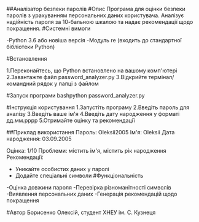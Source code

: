 ##Аналізатор безпеки паролів
#Опис
Програма для оцінки безпеки паролів з урахуванням персональних даних користувача. Аналізує надійність пароля за 10-бальною шкалою та надає рекомендації щодо покращення.
#Системні вимоги

-Python 3.6 або новіша версія
-Модуль re (входить до стандартної бібліотеки Python)

#Встановлення

1.Переконайтесь, що Python встановлено на вашому комп'ютері
2.Завантажте файл password_analyzer.py
3.Відкрийте термінал/командний рядок у папці з файлом

#Запуск програми
bashpython password_analyzer.py

#Інструкція користування
1.Запустіть програму
2.Введіть пароль для аналізу
3.Введіть ваше ім'я
4.Введіть дату народження у форматі дд.мм.рррр
5.Отримайте оцінку та рекомендації

##Приклад використання
Пароль: Oleksii2005
Ім'я: Oleksii
Дата народження: 03.09.2005

Оцінка: 1/10
Проблеми: містить ім'я, містить рік народження
Рекомендації:
- Уникайте особистих даних у паролі
- Додайте спеціальні символи
#Функціональність

-Оцінка довжини пароля
-Перевірка різноманітності символів
-Виявлення персональних даних
-Генерація рекомендацій щодо покращення

#Автор
Борисенко Олексій, студент ХНЕУ ім. С. Кузнеця
